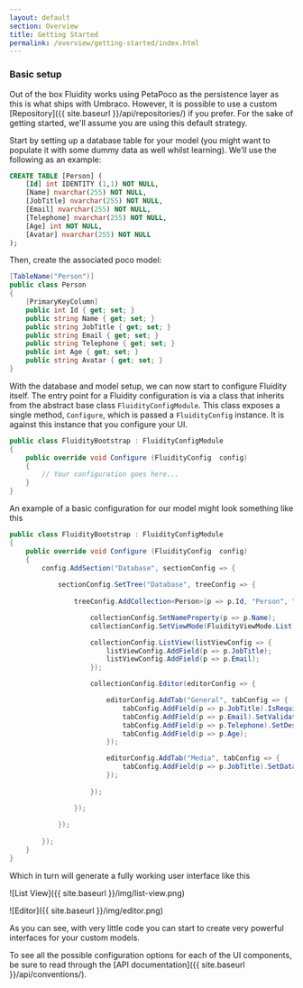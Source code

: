 ```yaml
---
layout: default
section: Overview
title: Getting Started
permalink: /overview/getting-started/index.html
---
```


### Basic setup

Out of the box Fluidity works using PetaPoco as the persistence layer as this is what ships with Umbraco. However, it is possible to use a custom [Repository]({{ site.baseurl }}/api/repositories/) if you prefer. For the sake of getting started, we'll assume you are using this default strategy.

Start by setting up a database table for your model (you might want to populate it with some dummy data as well whilst learning). We’ll use the following as an example:

````sql
CREATE TABLE [Person] (
    [Id] int IDENTITY (1,1) NOT NULL, 
    [Name] nvarchar(255) NOT NULL, 
    [JobTitle] nvarchar(255) NOT NULL, 
    [Email] nvarchar(255) NOT NULL, 
    [Telephone] nvarchar(255) NOT NULL, 
    [Age] int NOT NULL, 
    [Avatar] nvarchar(255) NOT NULL
);
````

Then, create the associated poco model:

````csharp
[TableName("Person")]
public class Person
{
    [PrimaryKeyColumn]
    public int Id { get; set; }
    public string Name { get; set; }
    public string JobTitle { get; set; }
    public string Email { get; set; }
    public string Telephone { get; set; }
    public int Age { get; set; }
    public string Avatar { get; set; }
}
````

With the database and model setup, we can now start to configure Fluidity itself. The entry point for a Fluidity configuration is via a class that inherits from the abstract base class `FluidityConfigModule`. This class exposes a single method, `Configure`, which is passed a `FluidityConfig` instance. It is against this instance that you configure your UI.

````csharp
public class FluidityBootstrap : FluidityConfigModule
{
    public override void Configure (FluidityConfig  config) 
    {
        // Your configuration goes here...
    }
}
````

An example of a basic configuration for our model might look something like this

````csharp
public class FluidityBootstrap : FluidityConfigModule
{
    public override void Configure (FluidityConfig  config) 
    {
        config.AddSection("Database", sectionConfig => {
            
            sectionConfig.SetTree("Database", treeConfig => {
                
                treeConfig.AddCollection<Person>(p => p.Id, "Person", "People", "icon-umb-users", "icon-umb-users", collectionConfig => {

                    collectionConfig.SetNameProperty(p => p.Name);
                    collectionConfig.SetViewMode(FluidityViewMode.List);

                    collectionConfig.ListView(listViewConfig => {
                        listViewConfig.AddField(p => p.JobTitle);
                        listViewConfig.AddField(p => p.Email);
                    });

                    collectionConfig.Editor(editorConfig => {

                        editorConfig.AddTab("General", tabConfig => {
                            tabConfig.AddField(p => p.JobTitle).IsRequired();
                            tabConfig.AddField(p => p.Email).SetValidationRegex("[A-Z0-9._%+-]+@[A-Z0-9.-]+\\.[A-Z]{2,4}");
                            tabConfig.AddField(p => p.Telephone).SetDescription("inc area code");
                            tabConfig.AddField(p => p.Age);
                        });

                        editorConfig.AddTab("Media", tabConfig => {
                            tabConfig.AddField(p => p.JobTitle).SetDataType("Upload");
                        });
                        
                    });

                });
            
            });
        
        });
    }
}
````

Which in turn will generate a fully working user interface like this

![List View]({{ site.baseurl }}/img/list-view.png) 

![Editor]({{ site.baseurl }}/img/editor.png) 

As you can see, with very little code you can start to create very powerful interfaces for your custom models. 

To see all the possible configuration options for each of the UI components, be sure to read through the [API documentation]({{ site.baseurl }}/api/conventions/).
